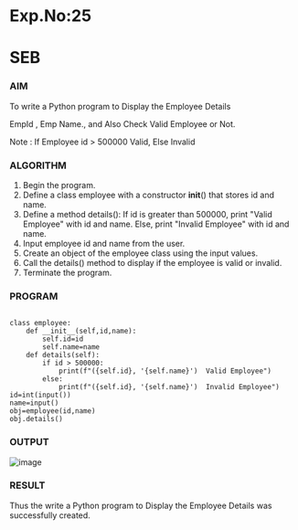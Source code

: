 # Exp.No:25  
# SEB

### AIM  

To write a Python program to Display the Employee Details

EmpId , Emp Name., and Also Check Valid Employee or Not.

Note : If Employee id > 500000 Valid, Else Invalid

### ALGORITHM

1. Begin the program.
2. Define a class employee with a constructor __init__() that stores id and name.
3. Define a method details():
   If id is greater than 500000, print "Valid Employee" with id and name.
   Else, print "Invalid Employee" with id and name.
4. Input employee id and name from the user.
5. Create an object of the employee class using the input values.
6. Call the details() method to display if the employee is valid or invalid.
7. Terminate the program.

### PROGRAM
```

class employee:
    def __init__(self,id,name):
        self.id=id
        self.name=name
    def details(self):
        if id > 500000:
            print(f"({self.id}, '{self.name}')  Valid Employee")
        else:
            print(f"({self.id}, '{self.name}')  Invalid Employee")
id=int(input())
name=input()
obj=employee(id,name)
obj.details()

```

### OUTPUT  

![image](https://github.com/user-attachments/assets/461b5059-04b1-46e5-b78a-3378cd29e752)

### RESULT

Thus the write a Python program to Display the Employee Details was successfully created.
